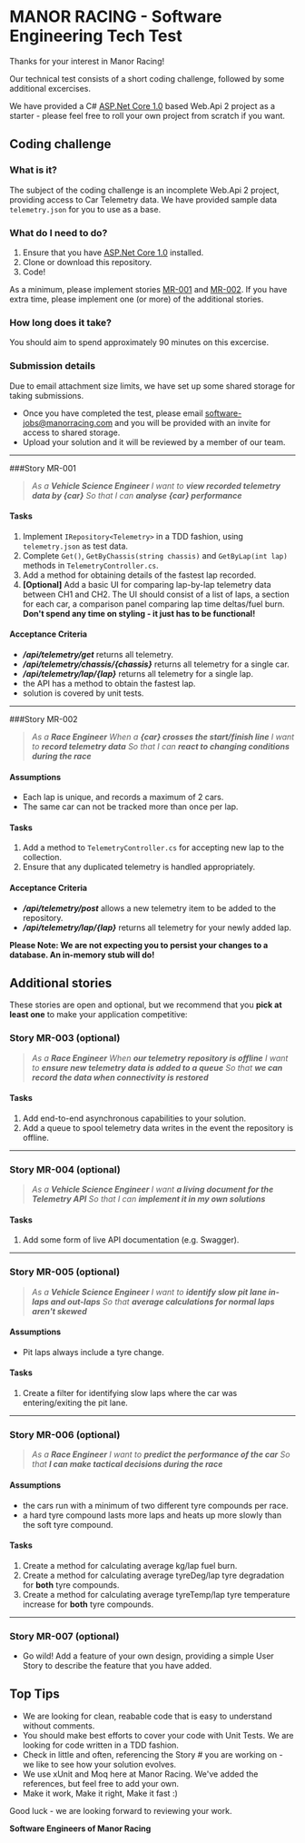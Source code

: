 # MANOR RACING - Software Engineering Tech Test

Thanks for your interest in Manor Racing! 

Our technical test consists of a short coding challenge, followed by some additional excercises.

We have provided a C# [ASP.Net Core 1.0](https://blogs.msdn.microsoft.com/webdev/2016/06/27/announcing-asp-net-core-1-0/) based Web.Api 2 project as a starter - please feel free to roll your own project from scratch if you want.



## Coding challenge

### What is it?
The subject of the coding challenge is an incomplete Web.Api 2 project, providing access to Car Telemetry data. 
We have provided sample data ``telemetry.json`` for you to use as a base.

### What do I need to do?
1. Ensure that you have [ASP.Net Core 1.0](https://blogs.msdn.microsoft.com/webdev/2016/06/27/announcing-asp-net-core-1-0/) installed.
2. Clone or download this repository.
3. Code!

As a minimum, please implement stories [MR-001](#story-mr-001) and [MR-002](#story-mr-002). If you have extra time, please implement one (or more) of the additional stories.

### How long does it take?
You should aim to spend approximately 90 minutes on this excercise.

### Submission details
Due to email attachment size limits, we have set up some shared storage for taking submissions.

- Once you have completed the test, please email software-jobs@manorracing.com and you will be provided with an invite for access to shared storage.
- Upload your solution and it will be reviewed by a member of our team.


---

###Story MR-001

> _As a **Vehicle Science Engineer**_ 
> _I want to **view recorded telemetry data by {car}**_ 
> _So that I can **analyse {car} performance**_

#### Tasks
1. Implement ``IRepository<Telemetry>`` in a TDD fashion, using ``telemetry.json`` as test data.
2. Complete ``Get()``, ``GetByChassis(string chassis)`` and ``GetByLap(int lap)`` methods in ``TelemetryController.cs``.
3. Add a method for obtaining details of the fastest lap recorded.
4. **[Optional]** Add a basic UI for comparing lap-by-lap telemetry data between CH1 and CH2. The UI should consist of a list of laps, a section for each car, a comparison panel comparing lap time deltas/fuel burn. **Don't spend any time on styling - it just has to be functional!**

#### Acceptance Criteria
 - _**/api/telemetry/get**_ returns all telemetry.
 - _**/api/telemetry/chassis/{chassis}**_ returns all telemetry for a single car.
 - _**/api/telemetry/lap/{lap}**_ returns all telemetry for a single lap.
 - the API has a method to obtain the fastest lap.
 - solution is covered by unit tests.

---

###Story MR-002

> _As a **Race Engineer**_
> _When a **{car} crosses the start/finish line**_
> _I want to **record telemetry data**_
> _So that I can **react to changing conditions during the race**_

#### Assumptions
- Each lap is unique, and records a maximum of 2 cars.
- The same car can not be tracked more than once per lap.

#### Tasks
1. Add a method to ``TelemetryController.cs`` for accepting new lap to the collection.
2. Ensure that any duplicated telemetry is handled appropriately.

#### Acceptance Criteria
 - _**/api/telemetry/post**_ allows a new telemetry item to be added to the repository.
 - _**/api/telemetry/lap/{lap}**_ returns all telemetry for your newly added lap.

**Please Note: We are not expecting you to persist your changes to a database. An in-memory stub will do!**



## Additional stories
These stories are open and optional, but we recommend that you **pick at least one** to make your application competitive:

### Story MR-003 (optional)

> _As a **Race Engineer**_
> _When **our telemetry repository is offline**_
> _I want to **ensure new telemetry data is added to a queue**_
> _So that **we can record the data when connectivity is restored**_

#### Tasks
1. Add end-to-end asynchronous capabilities to your solution.
2. Add a queue to spool telemetry data writes in the event the repository is offline.

---

### Story MR-004 (optional)

> _As a **Vehicle Science Engineer**_
> _I want **a living document for the Telemetry API**_
> _So that I can **implement it in my own solutions**_

#### Tasks
1. Add some form of live API documentation (e.g. Swagger).

---

### Story MR-005 (optional)

> _As a **Vehicle Science Engineer**_
> _I want to **identify slow pit lane in-laps and out-laps**_
> _So that **average calculations for normal laps aren't skewed**_

#### Assumptions
- Pit laps always include a tyre change.

#### Tasks
1. Create a filter for identifying slow laps where the car was entering/exiting the pit lane.

---

### Story MR-006 (optional)

> _As a **Race Engineer**_
> _I want to **predict the performance of the car**_
> _So that **I can make tactical decisions during the race**_

#### Assumptions
- the cars run with a minimum of two different tyre compounds per race. 
- a hard tyre compound lasts more laps and heats up more slowly than the soft tyre compound.

#### Tasks
1. Create a method for calculating average kg/lap fuel burn.
2. Create a method for calculating average tyreDeg/lap tyre degradation for **both** tyre compounds.
3. Create a method for calculating average tyreTemp/lap tyre temperature increase for **both** tyre compounds.

---

### Story MR-007 (optional)
- Go wild! Add a feature of your own design, providing a simple User Story to describe the feature that you have added.



## Top Tips
- We are looking for clean, reabable code that is easy to understand without comments.
- You should make best efforts to cover your code with Unit Tests. We are looking for code written in a TDD fashion.
- Check in little and often, referencing the Story # you are working on - we like to see how your solution evolves.
- We use xUnit and Moq here at Manor Racing. We've added the references, but feel free to add your own.
- Make it work, Make it right, Make it fast :)

Good luck - we are looking forward to reviewing your work.

**Software Engineers of Manor Racing**

